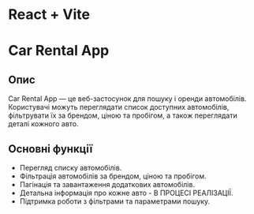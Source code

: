 # React + Vite

# Car Rental App

## Опис
Car Rental App — це веб-застосунок для пошуку і оренди автомобілів. Користувачі можуть переглядати список доступних автомобілів, фільтрувати їх за брендом, ціною та пробігом, а також переглядати деталі кожного авто.

## Основні функції
- Перегляд списку автомобілів.
- Фільтрація автомобілів за брендом, ціною та пробігом.
- Пагінація та завантаження додаткових автомобілів.
- Детальна інформація про кожне авто - В ПРОЦЕСІ РЕАЛІЗАЦІЇ.
- Підтримка роботи з фільтрами та параметрами пошуку.